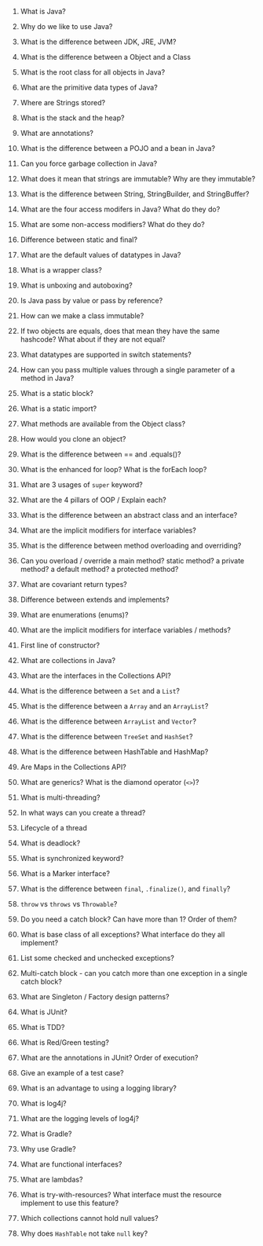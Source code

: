 1. What is Java?

2. Why do we like to use Java?

3. What is the difference between JDK, JRE, JVM?

4. What is the difference between a Object and a Class

5. What is the root class for all objects in Java?

6. What are the primitive data types of Java?

7. Where are Strings stored?

8. What is the stack and the heap?

9. What are annotations?

10. What is the difference between a POJO and a bean in Java?

11. Can you force garbage collection in Java?

12. What does it mean that strings are immutable? Why are they immutable?

13. What is the difference between String, StringBuilder, and StringBuffer?

14. What are the four access modifers in Java? What do they do?

15. What are some non-access modifiers? What do they do?

16. Difference between static and final?

17. What are the default values of datatypes in Java?

18. What is a wrapper class?

19. What is unboxing and autoboxing?

20. Is Java pass by value or pass by reference?

21. How can we make a class immutable?

22. If two objects are equals, does that mean they have the same hashcode? What about if they are not equal?

23. What datatypes are supported in switch statements?

24. How can you pass multiple values through a single parameter of a method in Java?

25. What is a static block?

26. What is a static import?

27. What methods are available from the Object class?

28. How would you clone an object?

29. What is the difference between == and .equals()?

30. What is the enhanced for loop? What is the forEach loop?

31. What are 3 usages of `super` keyword?

32. What are the 4 pillars of OOP / Explain each?

33. What is the difference between an abstract class and an interface?

34. What are the implicit modifiers for interface variables?

35. What is the difference between method overloading and overriding?

36. Can you overload / override a main method? static method? a private method? a default method? a protected method?

37. What are covariant return types?

38. Difference between extends and implements?

39. What are enumerations (enums)?

40. What are the implicit modifiers for interface variables / methods?

41. First line of constructor?

42. What are collections in Java?

43. What are the interfaces in the Collections API?

44. What is the difference between a `Set` and a `List`?

45. What is the difference between a `Array` and an `ArrayList`?

46. What is the difference between `ArrayList` and `Vector`?

47. What is the difference between `TreeSet` and `HashSet`?

48. What is the difference between HashTable and HashMap?

49. Are Maps in the Collections API?

50. What are generics? What is the diamond operator (`<>`)?

51. What is multi-threading?

52. In what ways can you create a thread?

53. Lifecycle of a thread

54. What is deadlock?

55. What is synchronized keyword?

56. What is a Marker interface?

57. What is the difference between `final`, `.finalize()`, and `finally`?

58. `throw` vs `throws` vs `Throwable`?

59. Do you need a catch block? Can have more than 1? Order of them?

60. What is base class of all exceptions? What interface do they all implement?

61. List some checked and unchecked exceptions?

62. Multi-catch block - can you catch more than one exception in a single catch block?

63. What are Singleton / Factory design patterns?

64. What is JUnit?

65. What is TDD?

66. What is Red/Green testing?

67. What are the annotations in JUnit? Order of execution?

68. Give an example of a test case?

69. What is an advantage to using a logging library?

70. What is log4j?

71. What are the logging levels of log4j?

72. What is Gradle?

73. Why use Gradle?

74. What are functional interfaces?

75. What are lambdas?

76. What is try-with-resources? What interface must the resource implement to use this feature?

77. Which collections cannot hold null values?

78. Why does `HashTable` not take `null` key?

